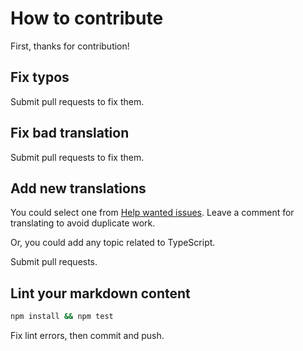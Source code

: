 # How to contribute

First, thanks for contribution!

## Fix typos

Submit pull requests to fix them.

## Fix bad translation

Submit pull requests to fix them.

## Add new translations

You could select one from [Help wanted issues](https://github.com/zhongsp/TypeScript/issues?q=is%3Aissue+is%3Aopen+label%3A%22help+wanted%22).
Leave a comment for translating to avoid duplicate work.

Or, you could add any topic related to TypeScript.

Submit pull requests.

## Lint your markdown content

```sh
npm install && npm test
```

Fix lint errors, then commit and push.
